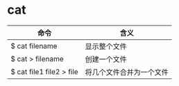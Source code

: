 # cat

命令                      | 含义
----------------------- | ------------
$ cat filename          | 显示整个文件
$ cat > filename        | 创建一个文件
$ cat file1 file2 > file | 将几个文件合并为一个文件
